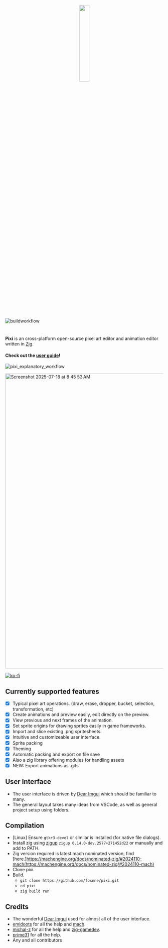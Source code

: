 
<p align="center">  
  <img width="25%" src="https://github.com/user-attachments/assets/808c1e9f-f0ad-44bf-9728-00b3a283ace9">
  <h3 align=center></h3>
</p>

![buildworkflow](https://github.com/foxnne/pixi/actions/workflows/build.yml/badge.svg)

# 
**Pixi** is an cross-platform open-source pixel art editor and animation editor written in [Zig](https://github.com/ziglang/zig).

#### Check out the [user guide](https://github.com/foxnne/pixi/wiki/User-Guide)!

![pixi_explanatory_workflow](https://github.com/foxnne/pixi/assets/49629865/51e16f4d-634e-461d-ba5e-41cc4fa8229e)

<img width="1312" height="940" alt="Screenshot 2025-07-18 at 8 45 53 AM" src="https://github.com/user-attachments/assets/639d978a-334e-45f9-a9d2-e167463f82aa" />


[![ko-fi](https://ko-fi.com/img/githubbutton_sm.svg)](https://ko-fi.com/R5R4LL2PJ)

## Currently supported features
- [x] Typical pixel art operations. (draw, erase, dropper, bucket, selection, transformation, etc)
- [x] Create animations and preview easily, edit directly on the preview.
- [x] View previous and next frames of the animation.
- [x] Set sprite origins for drawing sprites easily in game frameworks.
- [x] Import and slice existing .png spritesheets.
- [x] Intuitive and customizeable user interface.
- [x] Sprite packing
- [x] Theming
- [x] Automatic packing and export on file save
- [x] Also a zig library offering modules for handling assets
- [x] NEW: Export animations as .gifs 

## User Interface
- The user interface is driven by [Dear Imgui](https://github.com/ocornut/imgui) which should be familiar to many.
- The general layout takes many ideas from VSCode, as well as general project setup using folders.

## Compilation
- [Linux] Ensure `gtk+3-devel` or similar is installed (for native file dialogs).
- Install zig using [zigup](https://github.com/marler8997/zigup) `zigup 0.14.0-dev.2577+271452d22` or manually and add to PATH.
- Zig version required is latest mach nominated version, find [here.]https://machengine.org/docs/nominated-zig/#2024110-mach(https://machengine.org/docs/nominated-zig/#2024110-mach)
- Clone pixi.
- Build.
    - ```git clone https://github.com/foxnne/pixi.git```
    - ```cd pixi```
    - ```zig build run```

## Credits
- The wonderful [Dear Imgui](https://github.com/ocornut/imgui) used for almost all of the user interface.
- [emidoots](https://github.com/emidoots) for all the help and [mach](https://github.com/hexops/mach).
- [michal-z](https://github.com/michal-z) for all the help and [zig-gamedev](https://github.com/michal-z/zig-gamedev).
- [prime31](https://github.com/prime31) for all the help.
- Any and all contributors


     
